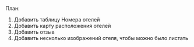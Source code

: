  План:
1. Добавить таблицу Номера отелей
2. Добавить карту расположения отелей
3. Добавить отзыв
4. Добавить несколько изображений отеля, чтобы можно было листать

